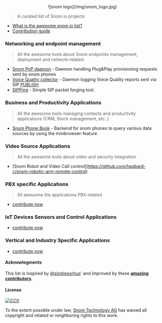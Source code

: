 <center>
![snom logo](/img/snom_logo.jpg)
</center>

> A curated list of Snom io projects

* [What is the awesome snom.io list?](about.md)
* [Contribution guide](howto-contribute.md)

### Networking and endpoint management

> All the awesome tools about Snom endpoints management, deployment and network-related

- [Snom PnP daemon](https://github.com/pbertera/snompnpd) - Daemon handling Plug&Play provisioning requests sent by snom phones
- [Voice Quality collector](https://github.com/pbertera/vq-collector) - Daemon logging Voice Quality reports sent via SIP [PUBLISH](http://tools.ietf.org/html/rfc6035#section-3.2)
- [SIPPing](https://github.com/pbertera/SIPPing) - Simple SIP packet forging tool.

### Business and Productivity Applications

> All the awesome tools managing contacts and productivity applications (CRM, Stock management, etc..) 

- [Snom Phone Book](https://github.com/bevuta/snom-phonebook) - Backend for snom phones to query various data sources by using the minibrowser-feature

### Video Source Applications

> All the awesome tools about video and security integration

- [Snom Robot and Video Call control[(https://github.com/hagbard-c/snom-robotic-arm-remote-control)

### PBX specific Applications

> All awesome the applications PBX-related

* [contribute now](howto-contribute.md)

### IoT Devices Sensors and Control Applications

* [contribute now](howto-contribute.md)

### Vertical and Industry Specific Applications

* [contribute now](howto-contribute.md)

#### Acknowlegments

This list is inspired by [@sindresorhus](https://github.com/sindresorhus)' and improved by these **[amazing contributors](https://github.com/snomio/Documentation/graphs/contributors)**.

#### License

[![CC0](http://mirrors.creativecommons.org/presskit/buttons/88x31/svg/cc-zero.svg)](https://creativecommons.org/publicdomain/zero/1.0/)

To the extent possible under law, [Snom Technology AG](http://snom.com) has waived all copyright and related or neighboring rights to this work.
